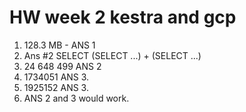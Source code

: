 # HW week 2 kestra and gcp

1. 128.3 MB - ANS 1
2. Ans #2 SELECT (SELECT ...) + (SELECT ...)
3. 24 648 499 ANS 2
4. 1734051 ANS 3.
5. 1925152 ANS 3.
6. ANS 2 and 3 would work.

